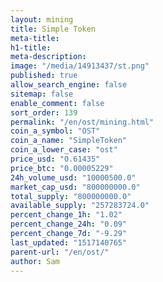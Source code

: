 ```yaml
---
layout: mining
title: Simple Token
meta-title: 
h1-title: 
meta-description: 
image: "/media/14913437/st.png"
published: true
allow_search_engine: false
sitemap: false
enable_comment: false
sort_order: 139
permalink: "/en/ost/mining.html"
coin_a_symbol: "OST"
coin_a_name: "SimpleToken"
coin_a_lower_case: "ost"
price_usd: "0.61435"
price_btc: "0.00005229"
24h_volume_usd: "10000500.0"
market_cap_usd: "800000000.0"
total_supply: "800000000.0"
available_supply: "257283724.0"
percent_change_1h: "1.02"
percent_change_24h: "0.09"
percent_change_7d: "-9.29"
last_updated: "1517140765"
parent-url: "/en/ost/"
author: Sam
---
```


